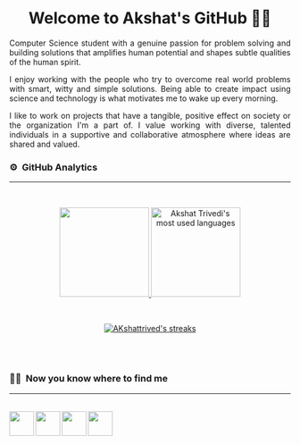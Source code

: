 
<h1 align="center">Welcome to Akshat's GitHub 🤝🏻</h1>

<p align="justify">Computer Science student with a genuine passion for problem solving and building solutions that amplifies human potential and shapes subtle qualities of the human spirit.  
</p>
<p align="justify">
  I enjoy working with the people who try to overcome real world problems with smart, witty and simple solutions. Being able to create impact using science and technology is what motivates me to wake up every morning.
</p>
<p align="justify">
I like to work on projects that have a tangible, positive effect on society or the organization I'm a part of. I value working with diverse, talented individuals in a supportive and collaborative atmosphere where ideas are shared and valued.
</p>
<!--
### 💭 I’m currently working on
---
- [Accountant Mini](https://github.com/AKshattrived/Android-Study-Jams) : An Android Application to track our finance in more efficient way
- [Portfolio Website](https://akshattrived.github.io/Akshat-Trivedi-Portfolio/) : Keeping it simple, clean and cool.
- [Project Planner](https://akshattrived.github.io/Project-Planner/) : A website to increase productivity and later planning to conver it into mobile app too.
--
</br>
-->
<!--
### 🛠 &nbsp;Tech & Tools I work with
---
<!--
![HTML](https://img.shields.io/badge/-HTML5-05122A?style=flat&logo=HTML5)&nbsp;
![CSS](https://img.shields.io/badge/-CSS3-05122A?style=flat&logo=CSS3&logoColor=1572B6)&nbsp;
![JavaScript](https://img.shields.io/badge/-JavaScript-05122A?style=flat&logo=javascript)&nbsp;\
![React](https://img.shields.io/badge/React-05122A?style=flat&logo=react)&nbsp;
![React Router](https://img.shields.io/badge/React_Router-05122A?style=flat&logo=react-router)&nbsp;\
![C](https://img.shields.io/badge/-C-05122A?style=flat&logo=C&logoColor=A8B9CC)&nbsp;
![C++](https://img.shields.io/badge/-C++-05122A?style=flat&logo=C%2B%2B&logoColor=00599C)&nbsp;
![Kotlin](https://img.shields.io/badge/Kotlin-05122A?&style=flat&logo=kotlin)&nbsp;
![Python](https://img.shields.io/badge/Python-05122A?style=flat&logo=python)&nbsp;\
![Git](https://img.shields.io/badge/-Git-05122A?style=flat&logo=git)&nbsp;
![GitHub](https://img.shields.io/badge/-GitHub-05122A?style=flat&logo=github)&nbsp;\
![Visual Studio Code](https://img.shields.io/badge/-Visual%20Studio%20Code-05122A?style=flat&logo=visual-studio-code&logoColor=007ACC)&nbsp;
![Android](https://img.shields.io/badge/-Android-05122A?style=flat&logo=android)&nbsp;
![Android Studio](https://img.shields.io/badge/-Android%20Studio-05122A?style=flat&logo=android-studio)&nbsp;
![Unity](https://img.shields.io/badge/Unity-05122A?style=flat&logo=unity)&nbsp;

</br>
-->

### ⚙️ &nbsp;GitHub Analytics
---
<br />

<p align="center">
<a href="https://github.com/AKshattrived" target="_blank">
  <img height="160em" src="https://github-readme-stats.vercel.app/api?username=AKshattrived&show_icons=true&theme=algolia&include_all_commits=true&count_private=true&bg_color=0d1117&title_color=00ddd7&hide_border=false&border_color=FFFFFF"/>
  <img height="160em" src="https://github-readme-stats.vercel.app/api/top-langs/?username=AKshattrived&layout=compact&hide=handlebars&theme=algolia&bg_color=0D1117&hide_border=false&&title_color=00ddd7&border_color=FFFFFF" alt="Akshat Trivedi's most used languages"/>
</p>
<br />
<p align="center">
    <img src="http://github-readme-streak-stats.herokuapp.com?user=AKshattrived&theme=dark&background=0D1117&hide_border=&border_color=FFFFFF&ring=00DDD7&fire=00DDD7&stroke=F1F1F1&currStreakNum=FFFFFF&sideNums=FFFFFF&currStreakLabel=00DDD7&dates=CACACA" alt="AKshattrived's streaks" />
</p>
</a>
<!-- include it later -->
<!-- <img src="https://activity-graph.herokuapp.com/graph?username=AKshattrived&theme=react-dark&hide_border=false" /> -->

<br /><br />

### 🤝🏻 &nbsp;Now you know where to find me
---
<br />
<a href="https://www.linkedin.com/in/akshat-trivedi-9092981ba/">
  <img align="left" width="44px" src="https://cdn-icons-png.flaticon.com/512/174/174857.png"  />
</a>
<a href="https://twitter.com/akshattrivedi_">
  <img align="left" width="44px" src="https://logodownload.org/wp-content/uploads/2014/09/twitter-logo-6.png" />
</a>
<a href="mailto:akshattrivedi7901@gmail.com">
  <img align="left" width="44px" src="https://cdn-icons-png.flaticon.com/512/281/281769.png" />
</a>
<a href="https://www.instagram.com/ak.shattrivedi/">
  <img align="left" width="44px" src="https://upload.wikimedia.org/wikipedia/commons/thumb/a/a5/Instagram_icon.png/1024px-Instagram_icon.png" />
</a>
